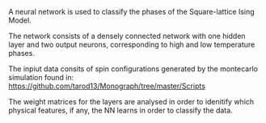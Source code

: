 A neural network is used to classify the phases of the Square-lattice Ising Model.

The network consists of a densely connected network with one hidden layer and two output neurons, corresponding
to high and low temperature phases. 

The inpiut data consits of spin configurations generated by the montecarlo simulation found in:
https://github.com/tarod13/Monograph/tree/master/Scripts

The weight matrices for the layers are analysed in order to idenitify which physical features, if any, the NN learns
in order to classify the data.

